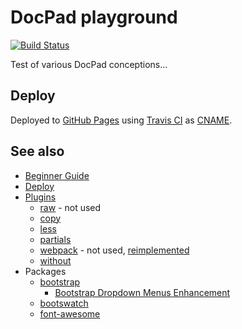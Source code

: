 # DocPad playground

[![Build Status](https://travis-ci.org/ukoloff/docpad.ukoloff.tk.svg?branch=master)](https://travis-ci.org/ukoloff/docpad.ukoloff.tk)

Test of various DocPad conceptions...

## Deploy

Deployed to [GitHub Pages](https://pages.github.com/) using [Travis CI](https://travis-ci.org/)
as [CNAME](/src/static/CNAME).

## See also

  * [Beginner Guide](http://docpad.org/docs/begin)
  * [Deploy](http://docpad.org/docs/deploy)
  * [Plugins](http://docpad.org/docs/plugins)
    - [raw](https://github.com/docpad/docpad-plugin-raw) - not used
    - [copy](https://github.com/almero-digital-marketing/docpad-plugin-copy)
    - [less](https://github.com/docpad/docpad-plugin-less)
    - [partials](https://github.com/docpad/docpad-plugin-partials)
    - [webpack](https://github.com/RobLoach/docpad-plugin-webpack) -
      not used, [reimplemented](/plugins/webpack)
    - [without](https://github.com/ukoloff/docpad-plugin-without)
  * Packages
    - [bootstrap](https://github.com/twbs/bootstrap)
      + [Bootstrap Dropdown Menus Enhancement](https://github.com/behigh/bootstrap_dropdowns_enhancement)
    - [bootswatch](https://github.com/thomaspark/bootswatch)
    - [font-awesome](https://github.com/FortAwesome/Font-Awesome)
